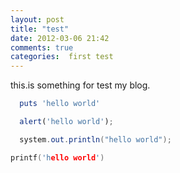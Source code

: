 ```yaml
---
layout: post
title: "test"
date: 2012-03-06 21:42
comments: true
categories:  first test
---
```


this.is something for test my blog.

```ruby
  puts 'hello world'
```

```js
  alert('hello world');
```

```java
  system.out.println("hello world");
```

```c
printf('hello world')
```

